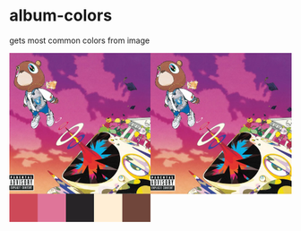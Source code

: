 # album-colors

gets most common colors from image

<img src="image.png" width="50%" height="50%">
<img src="final.png" width="50%" height="50%" style="float:left">
